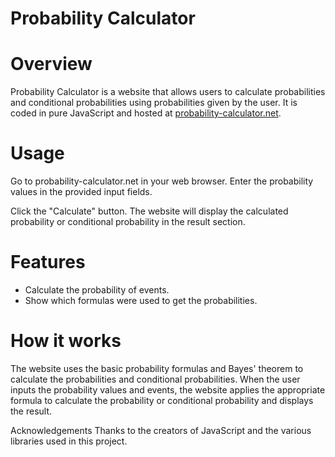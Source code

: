 # Probability Calculator
# Overview
Probability Calculator is a website that allows users to calculate probabilities and conditional probabilities using probabilities given by the user. It is coded in pure JavaScript and hosted at [probability-calculator.net](www.probability-calculator.net).

# Usage
Go to probability-calculator.net in your web browser.
Enter the probability values in the provided input fields.

Click the "Calculate" button.
The website will display the calculated probability or conditional probability in the result section.

# Features
* Calculate the probability of events.
* Show which formulas were used to get the probabilities.

# How it works
The website uses the basic probability formulas and Bayes' theorem to calculate the probabilities and conditional probabilities. When the user inputs the probability values and events, the website applies the appropriate formula to calculate the probability or conditional probability and displays the result.


Acknowledgements
Thanks to the creators of JavaScript and the various libraries used in this project.
